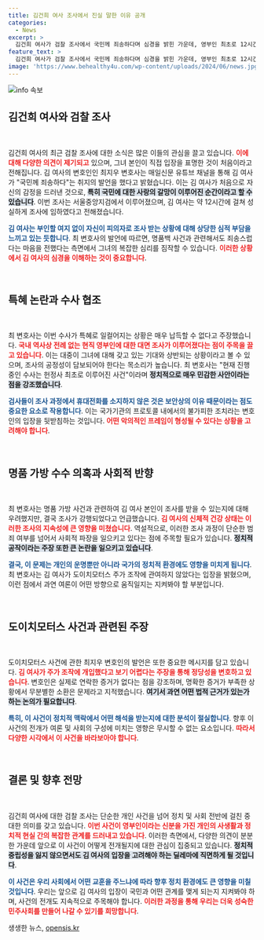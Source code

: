 ```yaml
---
title: 김건희 여사 조사에서 진실 말한 이유 공개
categories:
  - News
excerpt: >
  김건희 여사가 검찰 조사에서 국민께 죄송하다며 심경을 밝힌 가운데, 영부인 최초로 12시간 대면 조사가 진행됐다. 변호인은 조사 과정의 특혜 주장을 반박하며 정치 공작이라는 주장을 강조했다. 클릭하여 사건의 전말과 김 여사의 입장을 자세히 알아보세요!
feature_text: >
  김건희 여사가 검찰 조사에서 국민께 죄송하다며 심경을 밝힌 가운데, 영부인 최초로 12시간 대면 조사가 진행됐다. 변호인은 조사 과정의 특혜 주장을 반박하며 정치 공작이라는 주장을 강조했다. 클릭하여 사건의 전말과 김 여사의 입장을 자세히 알아보세요!
image: 'https://www.behealthy4u.com/wp-content/uploads/2024/06/news.jpg'
---
```


<p><img src="https://www.behealthy4u.com/wp-content/uploads/2024/06/news.jpg" alt="info 속보" /></p>

<h2 data-ke-size="size26">김건희 여사와 검찰 조사</h2>

<p data-ke-size="size16">&nbsp;</p>

<p>김건희 여사의 최근 검찰 조사에 대한 소식은 많은 이들의 관심을 끌고 있습니다. <b><span style="color: #ee2323;">이에 대해 다양한 의견이 제기되고</span></b> 있으며, 그녀 본인이 직접 입장을 표명한 것이 처음이라고 전해집니다. 김 여사의 변호인인 최지우 변호사는 매일신문 유튜브 채널을 통해 김 여사가 "국민께 죄송하다"는 취지의 발언을 했다고 밝혔습니다. 이는 김 여사가 처음으로 자신의 감정을 드러낸 것으로, <b><span style="background-color: #21538527;">특히 국민에 대한 사랑의 갈망이 이루어진 순간이라고 할 수 있습니다</span></b>. 이번 조사는 서울중앙지검에서 이루어졌으며, 김 여사는 약 12시간에 걸쳐 성실하게 조사에 임하였다고 전해졌습니다.</p>

<p><b><span style="color: #1a5490;">김 여사는 부인할 여지 없이 자신이 피의자로 조사 받는 상황에 대해 상당한 심적 부담을 느끼고 있는 듯합니다</span></b>. 최 변호사의 발언에 따르면, 명품백 사건과 관련해서도 죄송스럽다는 마음을 전했다는 측면에서 그녀의 복잡한 심리를 짐작할 수 있습니다. <b><span style="color: #ee2323;">이러한 상황에서 김 여사의 심경을 이해하는 것이 중요합니다</span></b>.</p>

<p data-ke-size="size16">&nbsp;</p>

<h2 data-ke-size="size26">특혜 논란과 수사 협조</h2>

<p data-ke-size="size16">&nbsp;</p>

<p>최 변호사는 이번 수사가 특혜로 일컬어지는 상황은 매우 납득할 수 없다고 주장했습니다. <b><span style="color: #ee2323;">국내 역사상 전례 없는 현직 영부인에 대한 대면 조사가 이루어졌다는 점이 주목을 끌고 있습니다</span></b>. 이는 대중이 그녀에 대해 갖고 있는 기대와 상반되는 상황이라고 볼 수 있으며, 조사의 공정성이 담보되어야 한다는 목소리가 높습니다. 최 변호사는 "현재 진행 중인 수사는 헌정사 최초로 이루어진 사건"이라며 <b><span style="background-color: #21538527;">정치적으로 매우 민감한 사안이라는 점을 강조했습니다</span></b>.</p>

<p><b><span style="color: #1a5490;">검사들이 조사 과정에서 휴대전화를 소지하지 않은 것은 보안상의 이유 때문이라는 점도 중요한 요소로 작용합니다</span></b>. 이는 국가기관의 프로토콜 내에서의 불가피한 조치라는 변호인의 입장을 뒷받침하는 것입니다. <b><span style="color: #ee2323;">어떤 악의적인 프레임이 형성될 수 있다는 상황을 고려해야 합니다</span></b>.</p>

<p data-ke-size="size16">&nbsp;</p>

<h2 data-ke-size="size26">명품 가방 수수 의혹과 사회적 반향</h2>

<p data-ke-size="size16">&nbsp;</p>

<p>최 변호사는 명품 가방 사건과 관련하여 김 여사 본인이 조사를 받을 수 있는지에 대해 우려했지만, 결국 조사가 강행되었다고 언급했습니다. <b><span style="color: #ee2323;">김 여사의 신체적 건강 상태는 이러한 조사의 지속성에 큰 영향을 미쳤습니다</span></b>. 역설적으로, 이러한 조사 과정이 단순한 범죄 여부를 넘어서 사회적 파장을 일으키고 있다는 점에 주목할 필요가 있습니다. <b><span style="background-color: #21538527;">정치적 공작이라는 주장 또한 큰 논란을 일으키고 있습니다</span></b>.</p>

<p><b><span style="color: #1a5490;">결국, 이 문제는 개인의 운명뿐만 아니라 국가의 정치적 환경에도 영향을 미치게 됩니다</span></b>. 최 변호사는 김 여사가 도이치모터스 주가 조작에 관여하지 않았다는 입장을 밝혔으며, 이런 점에서 과연 여론이 어떤 방향으로 움직일지는 지켜봐야 할 부분입니다.</p>

<p data-ke-size="size16">&nbsp;</p>

<h2 data-ke-size="size26">도이치모터스 사건과 관련된 주장</h2>

<p data-ke-size="size16">&nbsp;</p>

<p>도이치모터스 사건에 관한 최지우 변호인의 발언은 또한 중요한 메시지를 담고 있습니다. <b><span style="color: #ee2323;">김 여사가 주가 조작에 개입했다고 보기 어렵다는 주장을 통해 정당성을 변호하고 있습니다</span></b>. 변호인은 실제로 연락한 증거가 없다는 점을 강조하며, 명확한 증거가 부족한 상황에서 무분별한 소환은 문제라고 지적했습니다. <b><span style="background-color: #21538527;">여기서 과연 어떤 법적 근거가 있는가 하는 논의가 필요합니다</span></b>.</p>

<p><b><span style="color: #1a5490;">특히, 이 사건이 정치적 맥락에서 어떤 해석을 받는지에 대한 분석이 절실합니다</span></b>. 향후 이 사건의 전개가 여론 및 사회의 구성에 미치는 영향은 무시할 수 없는 요소입니다. <b><span style="color: #ee2323;">따라서 다양한 시각에서 이 사건을 바라보아야 합니다</span></b>.</p>

<p data-ke-size="size16">&nbsp;</p>

<h2 data-ke-size="size26">결론 및 향후 전망</h2>

<p data-ke-size="size16">&nbsp;</p>

<p>김건희 여사에 대한 검찰 조사는 단순한 개인 사건을 넘어 정치 및 사회 전반에 걸친 중대한 의미를 갖고 있습니다. <b><span style="color: #ee2323;">이번 사건이 영부인이라는 신분을 가진 개인의 사생활과 정치적 현실 간의 복잡한 관계를 드러내고 있습니다</span></b>. 이러한 측면에서, 다양한 의견이 분분한 가운데 앞으로 이 사건이 어떻게 전개될지에 대한 관심이 집중되고 있습니다. <b><span style="background-color: #21538527;">정치적 중립성을 잃지 않으면서도 김 여사의 입장을 고려해야 하는 딜레마에 직면하게 될 것입니다</span></b>.</p>

<p><b><span style="color: #1a5490;">이 사건은 우리 사회에서 어떤 교훈을 주느냐에 따라 향후 정치 환경에도 큰 영향을 미칠 것입니다</span></b>. 우리는 앞으로 김 여사의 입장이 국민과 어떤 관계를 맺게 되는지 지켜봐야 하며, 사건의 전개도 지속적으로 주목해야 합니다. <b><span style="color: #ee2323;">이러한 과정을 통해 우리는 더욱 성숙한 민주사회를 만들어 나갈 수 있기를 희망합니다</span></b>.</p>
생생한 뉴스, <a href="https://opensis.kr" rel="dofollow">opensis.kr</a>



